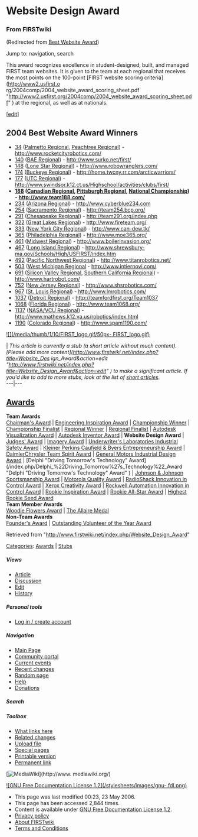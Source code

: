 # Website Design Award

### From FIRSTwiki

(Redirected from [Best Website
Award](/index.php?title=Best_Website_Award&redirect=no "Best Website Award" ))

Jump to: navigation, search

  
This award recognizes excellence in student-designed, built, and managed FIRST
team websites. It is given to the team at each regional that receives the most
points on the 100-point [FIRST website scoring criteria](http://www2.usfirst.o
rg/2004comp/2004_website_award_scoring_sheet.pdf
"http://www2.usfirst.org/2004comp/2004_website_award_scoring_sheet.pdf" ) at
the regional, as well as at nationals.

[[edit](/index.php?title=Website_Design_Award&action=edit&section=1 "Edit
section: 2004 Best Website Award Winners" )]

## 2004 Best Website Award Winners

  * [34](/index.php/34 "34" ) ([Palmetto Regional](/index.php/Palmetto_Regional "Palmetto Regional" ), [Peachtree Regional](/index.php/Peachtree_Regional "Peachtree Regional" )) - <http://www.rocketcityrobotics.com/>
  * [140](/index.php/140 "140" ) ([BAE Regional](/index.php/BAE_Regional "BAE Regional" )) - <http://www.surko.net/first/>
  * [148](/index.php/148 "148" ) ([Lone Star Regional](/index.php/Lone_Star_Regional "Lone Star Regional" )) - <http://www.robowranglers.com/>
  * [174](/index.php/174 "174" ) ([Buckeye Regional](/index.php/Buckeye_Regional "Buckeye Regional" )) - <http://home.twcny.rr.com/arcticwarriors/>
  * [177](/index.php/177 "177" ) ([UTC Regional](/index.php/UTC_Regional "UTC Regional" )) - <http://www.swindsor.k12.ct.us/Highschool/activities/clubs/first/>
  * **[188](/index.php/188 "188" ) ([Canadian Regional](/index.php?title=Canadian_Regional&action=edit "Canadian Regional" ), [Pittsburgh Regional](/index.php/Pittsburgh_Regional "Pittsburgh Regional" ), [National Championship](/index.php/National_Championship "National Championship" )) - <http://www.team188.com/>**
  * [234](/index.php/234 "234" ) ([Arizona Regional](/index.php/Arizona_Regional "Arizona Regional" )) - <http://www.cyberblue234.com>
  * [254](/index.php/254 "254" ) ([Sacramento Regional](/index.php?title=Sacramento_Regional&action=edit "Sacramento Regional" )) - <http://team254.bcp.org/>
  * [291](/index.php/291 "291" ) ([Chesapeake Regional](/index.php/Chesapeake_Regional "Chesapeake Regional" )) - <http://team291.org/index.php>
  * [322](/index.php/322 "322" ) ([Great Lakes Regional](/index.php/Great_Lakes_Regional "Great Lakes Regional" )) - <http://www.fireteam.org/>
  * [333](/index.php/333 "333" ) ([New York City Regional](/index.php/New_York_City_Regional "New York City Regional" )) - <http://www.can-dew.tk/>
  * [365](/index.php/365 "365" ) ([Philadelphia Regional](/index.php/Philadelphia_Regional "Philadelphia Regional" )) - <http://www.moe365.org/>
  * [461](/index.php/461 "461" ) ([Midwest Regional](/index.php/Midwest_Regional "Midwest Regional" )) - <http://www.boilerinvasion.org/>
  * [467](/index.php/467 "467" ) ([Long Island Regional](/index.php/Long_Island_Regional "Long Island Regional" )) - <http://www.shrewsbury-ma.gov/Schools/High/USFIRST/index.htm>
  * [492](/index.php/492 "492" ) ([Pacific Northwest Regional](/index.php/Pacific_Northwest_Regional "Pacific Northwest Regional" )) - <http://www.titanrobotics.net/>
  * [503](/index.php/503 "503" ) ([West Michigan Regional](/index.php/West_Michigan_Regional "West Michigan Regional" ) \- <http://www.intiernovi.com/>
  * [691](/index.php/691 "691" ) ([Silicon Valley Regional](/index.php/Silicon_Valley_Regional "Silicon Valley Regional" ), [Southern California Regional](/index.php/Southern_California_Regional "Southern California Regional" )) - <http://www.hartrobot.com/>
  * [752](/index.php/752 "752" ) ([New Jersey Regional](/index.php/New_Jersey_Regional "New Jersey Regional" )) - <http://www.shsrobotics.com/>
  * [967](/index.php/967 "967" ) ([St. Louis Regional](/index.php/St._Louis_Regional "St. Louis Regional" )) - <http://www.lmrobotics.com/>
  * [1037](/index.php/1037 "1037" ) ([Detroit Regional](/index.php/Detroit_Regional "Detroit Regional" )) - <http://teamfordfirst.org/Team1037>
  * [1068](/index.php/1068 "1068" ) ([Florida Regional](/index.php/Florida_Regional "Florida Regional" )) - <http://www.team1068.org/>
  * [1137](/index.php/1137 "1137" ) ([NASA/VCU Regional](/index.php/NASA/VCU_Regional "NASA/VCU Regional" )) - <http://www.mathews.k12.va.us/robotics/index.html>
  * [1190](/index.php/1190 "1190" ) ([Colorado Regional](/index.php/Colorado_Regional "Colorado Regional" )) - <http://www.spam1190.com/>

[![](/media/thumb/1/10/FIRST_logo.gif/50px-
FIRST_logo.gif)](/index.php/Image:FIRST_logo.gif "" )

|  _This article is currently a stub (a short article without much content).
[Please add more content](http://www.firstwiki.net/index.php?title=Website_Des
ign_Award&action=edit
"http://www.firstwiki.net/index.php?title=Website_Design_Award&action=edit" )
to make a significant article. If you'd like to add to more stubs, look at the
list of [short articles](/index.php/Special:Shortpages "Special:Shortpages"
)._  
---|---  
  
  

[Awards](/index.php/Awards "Awards" )  
---  
**Team Awards**   
[Chairman's Award](/index.php/Chairman%27s_Award "Chairman's Award" ) |
[Engineering Inspiration Award](/index.php/Engineering_Inspiration_Award
"Engineering Inspiration Award" ) | [Championship
Winner](/index.php/Championship_Winner "Championship Winner" ) | [Championship
Finalist](/index.php/Championship_Finalist "Championship Finalist" ) |
[Regional Winner](/index.php/Regional_Winner "Regional Winner" ) | [Regional
Finalist](/index.php/Regional_Finalist "Regional Finalist" ) | [Autodesk
Visualization Award](/index.php/Autodesk_Visualization_Award "Autodesk
Visualization Award" ) | [Autodesk Inventor
Award](/index.php/Autodesk_Inventor_Award "Autodesk Inventor Award" ) |
**Website Design Award** | [Judges' Award](/index.php/Judges%27_Award "Judges'
Award" ) | [Imagery Award](/index.php/Imagery_Award "Imagery Award" ) |
[Underwriter's Laboratories Industrial Safety
Award](/index.php/Underwriter%27s_Laboratories_Industrial_Safety_Award
"Underwriter's Laboratories Industrial Safety Award" ) | [Kleiner Perkins
Caufield &amp; Byers Entrepreneurship
Award](/index.php/Kleiner_Perkins_Caufield_%26_Byers_Entrepreneurship_Award
"Kleiner Perkins Caufield & Byers Entrepreneurship Award" ) | [DaimlerChrysler
Team Spirit Award](/index.php/DaimlerChrysler_Team_Spirit_Award
"DaimlerChrysler Team Spirit Award" ) | [General Motors Industrial Design
Award](/index.php/General_Motors_Industrial_Design_Award "General Motors
Industrial Design Award" ) | [Delphi "Driving Tomorrow's Technology"
Award](/index.php/Delphi_%22Driving_Tomorrow%27s_Technology%22_Award "Delphi
"Driving Tomorrow's Technology" Award" ) | [Johnson &amp; Johnson
Sportsmanship Award](/index.php/Johnson_%26_Johnson_Sportsmanship_Award
"Johnson & Johnson Sportsmanship Award" ) | [Motorola Quality
Award](/index.php/Motorola_Quality_Award "Motorola Quality Award" ) |
[RadioShack Innovation in Control
Award](/index.php/RadioShack_Innovation_in_Control_Award "RadioShack
Innovation in Control Award" ) | [Xerox Creativity
Award](/index.php/Xerox_Creativity_Award "Xerox Creativity Award" ) |
[Rockwell Automation Innovation in Control
Award](/index.php/Rockwell_Automation_Innovation_in_Control_Award "Rockwell
Automation Innovation in Control Award" ) | [Rookie Inspiration
Award](/index.php/Rookie_Inspiration_Award "Rookie Inspiration Award" ) |
[Rookie All-Star Award](/index.php/Rookie_All-Star_Award "Rookie All-Star
Award" ) | [Highest Rookie Seed Award](/index.php/Highest_Rookie_Seed_Award
"Highest Rookie Seed Award" )  
**Team Member Awards**   
[Woodie Flowers Award](/index.php/Woodie_Flowers_Award "Woodie Flowers Award"
) | [The Allaire Medal](/index.php/The_Allaire_Medal "The Allaire Medal" )  
**Non-Team Awards**   
[Founder's Award](/index.php/Founder%27s_Award "Founder's Award" ) |
[Outstanding Volunteer of the Year
Award](/index.php/Outstanding_Volunteer_of_the_Year_Award "Outstanding
Volunteer of the Year Award" )  
  
Retrieved from "<http://www.firstwiki.net/index.php/Website_Design_Award>"

[Categories](/index.php?title=Special:Categories&article=Website_Design_Award
"Special:Categories" ): [Awards](/index.php/Category:Awards "Category:Awards"
) | [Stubs](/index.php/Category:Stubs "Category:Stubs" )

##### Views

  * [Article](/index.php/Website_Design_Award)
  * [Discussion](/index.php/Talk:Website_Design_Award)
  * [Edit](/index.php?title=Website_Design_Award&action=edit)
  * [History](/index.php?title=Website_Design_Award&action=history)

##### Personal tools

  * [Log in / create account](/index.php?title=Special:Userlogin&returnto=Website_Design_Award)

[](/index.php/Main_Page "Main Page" )

##### Navigation

  * [Main Page](/index.php/Main_Page)
  * [Community portal](/index.php/FIRSTwiki:Community_portal)
  * [Current events](/index.php/Current_events)
  * [Recent changes](/index.php/Special:Recentchanges)
  * [Random page](/index.php/Special:Random)
  * [Help](/index.php/Help:Contents)
  * [Donations](/index.php/FIRSTwiki:Site_support)

##### Search



##### Toolbox

  * [What links here](/index.php/Special:Whatlinkshere/Website_Design_Award)
  * [Related changes](/index.php/Special:Recentchangeslinked/Website_Design_Award)
  * [Upload file](/index.php/Special:Upload)
  * [Special pages](/index.php/Special:Specialpages)
  * [Printable version](/index.php?title=Website_Design_Award&printable=yes)
  * [Permanent link](/index.php?title=Website_Design_Award&oldid=47456)

[![MediaWiki](/skins/common/images/poweredby_mediawiki_88x31.png)](http://www.
mediawiki.org/)

[![GNU Free Documentation License 1.2](/stylesheets/images/gnu-
fdl.png)](http://www.gnu.org/copyleft/fdl.html)

  * This page was last modified 00:23, 23 May 2006.
  * This page has been accessed 2,844 times.
  * Content is available under [GNU Free Documentation License 1.2](http://www.gnu.org/copyleft/fdl.html "http://www.gnu.org/copyleft/fdl.html" ).
  * [Privacy policy](/index.php/FIRSTwiki:Privacy_policy "FIRSTwiki:Privacy policy" )
  * [About FIRSTwiki](/index.php/FIRSTwiki:About "FIRSTwiki:About" )
  * [Terms and Conditions](/index.php/FIRSTwiki:Terms_and_conditions "FIRSTwiki:Terms and conditions" )

